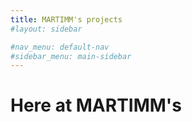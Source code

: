 ```yaml
---
title: MARTIMM's projects
#layout: sidebar

#nav_menu: default-nav
#sidebar_menu: main-sidebar
---
```

# Here at MARTIMM's
 
